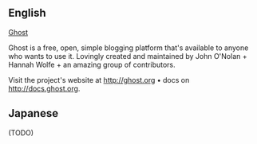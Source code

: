 ## English

[Ghost](https://github.com/TryGhost/Ghost)

Ghost is a free, open, simple blogging platform that's available to anyone who wants to use it. Lovingly created and maintained by John O'Nolan + Hannah Wolfe + an amazing group of contributors.

Visit the project's website at http://ghost.org • docs on http://docs.ghost.org.

## Japanese

(TODO)

